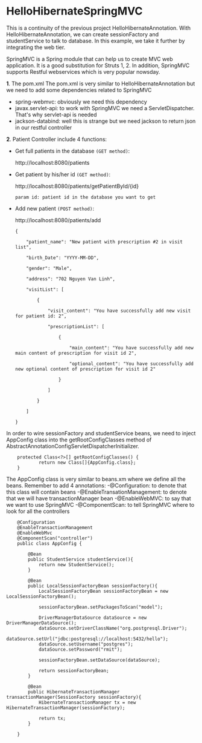 # HelloHibernateSpringMVC

This is a continuity of the previous project HelloHibernateAnnotation. With HelloHibernateAnnotation, we can create sessionFactory and studentService to talk to database. In this example, we take it further by integrating the web tier. 

SpringMVC is a Spring module that can help us to create MVC web application. It is a good substitution for Struts 1, 2. In addition, SpringMVC supports Restful webservices which is very popular nowsday. 

**1**. The pom.xml
The pom.xml is very similar to HelloHibernateAnnotation but we need to add some dependencies related to SpringMVC
+ spring-webmvc: obviously we need this dependency
+ javax.servlet-api: to work with SpringMVC we need a ServletDispatcher. That's why servlet-api is needed
+ jackson-databind: well this is strange but we need jackson to return json in our restful controller

**2**. Patient Controller include 4 functions:
+ Get full patients in the database `(GET method)`: 

    http://localhost:8080/patients
+ Get patient by his/her id `(GET method)`:

    http://localhost:8080/patients/getPatientById/{id}

    `param id: patient id in the database you want to get`
    
+ Add new patient `(POST method)`:

    http://localhost:8080/patients/add
    
    ```
    {
        
        "patient_name": "New patient with prescription #2 in visit list",
        
        "birth_Date": "YYYY-MM-DD",
        
        "gender": "Male",
        
        "address": "702 Nguyen Van Linh",
        
        "visitList": [
            
            {
                
                "visit_content": "You have successfully add new visit for patient id: 2",
                
                "prescriptionList": [
                    
                    {
                        
                        "main_content": "You have successfully add new main content of prescription for visit id 2",
                        
                        "optional_content": "You have successfully add new optional content of prescription for visit id 2"
                    
                    }
                    
                ]
                
            }
            
        ]
   
    }
    ```


In order to wire sessionFactory and studentService beans, we need to inject AppConfig class into the getRootConfigClasses method of AbstractAnnotationConfigServletDispatcherInitializer. 


        protected Class<?>[] getRootConfigClasses() {
                return new Class[]{AppConfig.class};
        }
    
The AppConfig class is very similar to beans.xm where we define all the beans. Remember to add 4 annotations:
-@Configuration: to denote that this class will contain beans
-@EnableTransationManagement: to denote that we will have transactionManager bean
-@EnableWebMVC: to say that we want to use SpringMVC
-@ComponentScan: to tell SpringMVC where to look for all the controllers



        @Configuration
        @EnableTransactionManagement
        @EnableWebMvc
        @ComponentScan("controller")
        public class AppConfig {

            @Bean
            public StudentService studentService(){
                return new StudentService();
            }

            @Bean
            public LocalSessionFactoryBean sessionFactory(){
                LocalSessionFactoryBean sessionFactoryBean = new LocalSessionFactoryBean();

                sessionFactoryBean.setPackagesToScan("model");

                DriverManagerDataSource dataSource = new DriverManagerDataSource();
                dataSource.setDriverClassName("org.postgresql.Driver");
                dataSource.setUrl("jdbc:postgresql://localhost:5432/hello");
                dataSource.setUsername("postgres");
                dataSource.setPassword("rmit");

                sessionFactoryBean.setDataSource(dataSource);

                return sessionFactoryBean;
            }

            @Bean
            public HibernateTransactionManager transactionManager(SessionFactory sessionFactory){
                HibernateTransactionManager tx = new HibernateTransactionManager(sessionFactory);

                return tx;
            }

        }
